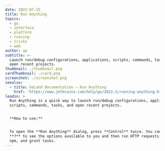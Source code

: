 ```yaml
---
date: 2022-07-15
title: Run Anything
topics:
  - go
  - interface
  - platform
  - running
  - tricks
  - web
author: ap
subtitle: >-
  Launch run/debug configurations, applications, scripts, commands, tasks, and
  open recent projects.
thumbnail: ./thumbnail.png
cardThumbnail: ./card.png
screenshot: ./screenshot.png
seealso:
  - title: GoLand Documentation – Run Anything
    href: 'https://www.jetbrains.com/help/go/2022.2/running-anything.html'
leadin: >
  Run Anything is a quick way to launch run/debug configurations, applications,
  scripts, commands, tasks, and open recent projects.


  **How to use:**


  To open the **Run Anything** dialog, press **Control** twice. You can type
  **?** to see the options available to you and then run HTTP requests, yarn,
  npm, and grunt tasks.
---
```


